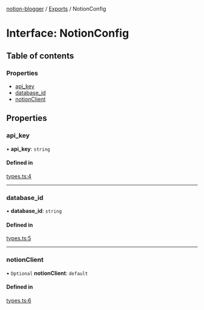 [notion-blogger](../README.md) / [Exports](../modules.md) / NotionConfig

# Interface: NotionConfig

## Table of contents

### Properties

- [api\_key](NotionConfig.md#api_key)
- [database\_id](NotionConfig.md#database_id)
- [notionClient](NotionConfig.md#notionclient)

## Properties

### api\_key

• **api\_key**: `string`

#### Defined in

[types.ts:4](https://github.com/Souvikns/Notion-Blogger/blob/9240a5e/lib/types.ts#L4)

___

### database\_id

• **database\_id**: `string`

#### Defined in

[types.ts:5](https://github.com/Souvikns/Notion-Blogger/blob/9240a5e/lib/types.ts#L5)

___

### notionClient

• `Optional` **notionClient**: `default`

#### Defined in

[types.ts:6](https://github.com/Souvikns/Notion-Blogger/blob/9240a5e/lib/types.ts#L6)
